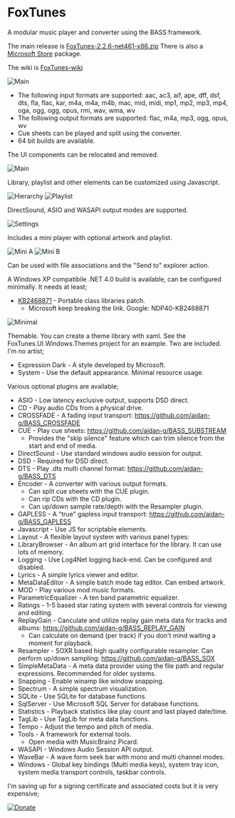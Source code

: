 # FoxTunes
A modular music player and converter using the BASS framework.

The main release is [FoxTunes-2.2.6-net461-x86.zip](https://github.com/Raimusoft/FoxTunes/releases/download/2.2.6/FoxTunes-2.2.6-net461-x86.zip)
There is also a [Microsoft Store](https://www.microsoft.com/store/productId/9MWPJTXWTXLG) package.

The wiki is [FoxTunes-wiki](https://github.com/aidan-g/FoxTunes/wiki)

![Main](Media/Screenshots/Main.PNG)

* The following input formats are supported: aac, ac3, aif, ape, dff, dsf, dts, fla, flac, kar, m4a, m4a, m4b, mac, mid, midi, mp1, mp2, mp3, mp4, oga, ogg, ogg, opus, rmi, wav, wma, wv
* The following output formats are supported: flac, m4a, mp3, ogg, opus, wv
* Cue sheets can be played and split using the converter.
* 64 bit builds are available.

The UI components can be relocated and removed.

![Main](Media/Screenshots/Browser.PNG)

Library, playlist and other elements can be customized using Javascript.

![Hierarchy](Media/Screenshots/HierarchyBuilder.PNG)
![Playlist](Media/Screenshots/PlaylistBuilder.PNG)

DirectSound, ASIO and WASAPI output modes are supported.

![Settings](Media/Screenshots/Settings.PNG)

Includes a mini player with optional artwork and playlist.

![Mini A](Media/Screenshots/MiniPlayerA.PNG)
![Mini B](Media/Screenshots/MiniPlayerB.PNG)

Can be used with file associations and the "Send to" explorer action. 

A Windows XP compatibile .NET 4.0 build is available, can be configured minimally.
It needs at least;
* [KB2468871](https://www.microsoft.com/en-us/download/details.aspx?id=3556) - Portable class libraries patch.
  * Microsoft keep breaking the link. Google: NDP40-KB2468871

![Minimal](Media/Screenshots/Minimal.PNG)

Themable. You can create a theme library with xaml. See the FoxTunes.UI.Windows.Themes project for an example.
Two are included. I'm no artist;
* Expression Dark - A style developed by Microsoft. 
* System - Use the default appearance. Minimal resource usage.

Various optional plugins are available;

* ASIO - Low latency exclusive output, supports DSD direct.
* CD - Play audio CDs from a physical drive.
* CROSSFADE - A fading input transport: https://github.com/aidan-g/BASS_CROSSFADE
* CUE - Play cue sheets: https://github.com/aidan-g/BASS_SUBSTREAM
  * Provides the "skip silence" feature which can trim silence from the start and end of media.
* DirectSound - Use standard windows audio session for output.
* DSD - Required for DSD direct.
* DTS - Play .dts multi channel format: https://github.com/aidan-g/BASS_DTS
* Encoder - A converter with various output formats. 
  * Can split cue sheets with the CUE plugin.
  * Can rip CDs with the CD plugin.
  * Can up/down sample rate/depth with the Resampler plugin.
* GAPLESS - A "true" gapless input transport: https://github.com/aidan-g/BASS_GAPLESS
* Javascript - Use JS for scriptable elements.
* Layout - A flexible layout system with various panel types: 
* LibraryBrowser - An album art grid interface for the library. It can use lots of memory.
* Logging - Use Log4Net logging back-end. Can be configured and disabled.
* Lyrics - A simple lyrics viewer and editor.
* MetaDataEditor - A simple batch mode tag editor. Can embed artwork.
* MOD - Play various mod music formats.
* ParametricEqualizer - A ten band parametric equalizer.
* Ratings - 1-5 based star rating system with several controls for viewing and editing.
* ReplayGain - Canculate and utilize replay gain meta data for tracks and albums: https://github.com/aidan-g/BASS_REPLAY_GAIN
  * Can calculate on demand (per track) if you don't mind waiting a moment for playback.
* Resampler - SOXR based high quality configurable resampler. Can perform up/down sampling: https://github.com/aidan-g/BASS_SOX
* SimpleMetaData - A meta data provider using the file path and regular expressions. Recommended for older systems.
* Snapping - Enable winamp like window snapping.
* Spectrum - A simple spectrum visualization.
* SQLite - Use SQLite for database functions.
* SqlServer - Use Microsoft SQL Server for database functions.
* Statistics - Playback statistics like play count and last played date/time.
* TagLib - Use TagLib for meta data functions.
* Tempo - Adjust the tempo and pitch of media.
* Tools - A framework for external tools.
  * Open media with MusicBrainz Picard.
* WASAPI - Windows Audio Session API output.
* WaveBar - A wave form seek bar with mono and multi channel modes.
* Windows - Global key bindings (Multi media keys), system tray icon, system media transport controls, taskbar controls.

I'm saving up for a signing certificate and associated costs but it is very expensive;

[![Donate](https://img.shields.io/badge/Donate-PayPal-green.svg)](https://www.paypal.com/cgi-bin/webscr?cmd=_donations&business=BW5JUK6ZUQK7S&currency_code=GBP&source=url)

